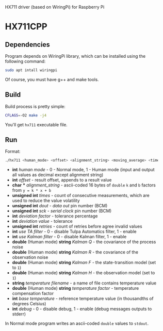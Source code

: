 HX711 driver (based on WiringPi) for Raspberry Pi

# HX711CPP

## Dependencies

Program depends on WiringPi library, which can be installed using the following command:
```sh
sudo apt intall wiringpi
```

Of course, you must have g++ and make tools.

## Build

Build process is pretty simple:
```sh
CFLAGS=-O2 make -j4
```

You'll get `hx711` executable file.

## Run

Format:
```sh
./hx711 <human_mode> <offset> <alignment_string> <moving_average> <times> <dout> <sck> <deviation_factor> <deviation_value> <retries> <use_ta_filter> <use_kalman_filter> <kalman_q> <kalman_r> <kalman_f> <kalman_h> <temperature_filename> <temperature_factor> <base_temperature> <debug>
```

* **int** _human mode_ - 0 - Normal mode, 1 - Human mode (input and output all values as decimal except alignment string)
* **int** _offset_ - result offset, appends to a result value
* **char** <strong>*</strong> _alignment_string_ - ascii-coded 16 bytes of `double` `k` and `b` factors from `y = k * x + b`
* **unsigned int** _times_ - count of consecutive measurements, which are used to reduce the value volatility
* **unsigned int** _dout_ - _data out_ pin number (BCM)
* **unsigned int** _sck_ - _serial clock_ pin number (BCM)
* **int** _deviation factor_ - tolerance percentage
* **int** _deviation value_ - tolerance
* **unsigned int** _retries_ - count of retries before agree invalid values
* **int** _use TA filter_ - 0 - disable Tulpa Automatics filter, 1 - enable
* **int** _use Kalman filter_ - 0 - disable Kalman filter, 1 - enable
* **double** (Human mode) **string** _Kalman Q_ - the covariance of the process noise
* **double** (Human mode) **string** _Kalman R_ - the covariance of the observation noise
* **double** (Human mode) **string** _Kalman F_ - the state-transition model (set to `1`)
* **double** (Human mode) **string** _Kalman H_ - the observation model (set to `1`)
* **string** _temperature filename_ - a name of file contains temperature value
* **double** (Human mode) **string** _temperature factor_ - temperature compensation factor 
* **int** _base temperature_ - reference temperature value (in thousandths of degrees Celsius)
* **int** _debug_ - 0 - disable debug, 1 - enable (debug messages outputs to stderr)

In Normal mode program writes an ascii-coded `double` values to `stdout`.
